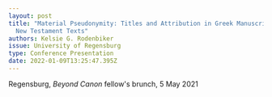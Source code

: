 ```yaml
---
layout: post
title: "Material Pseudonymity: Titles and Attribution in Greek Manuscripts of
  New Testament Texts"
authors: Kelsie G. Rodenbiker
issue: University of Regensburg
type: Conference Presentation
date: 2022-01-09T13:25:47.395Z
---
```

Regensburg, *Beyond Canon* fellow's brunch, 5 May 2021